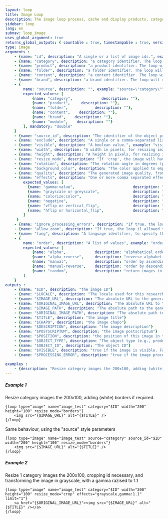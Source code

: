 ```yaml
---
layout: loop
title: Image Loop
description: The image loop process, cache and display products, categories, contents and folders images.
sidebar: loop
lang: en
subnav: loop_image
uses_global_argument: true
returns_global_outputs: { countable : true, timestampable : true, versionable : false }
type: image
arguments :
    - {name: "id", description: "A single or a list of image ids.", example: "id=\"2\", id=\"1,4,7\""}
    - {name: "category", description: "a category identifier. The loop will return this category's images", example: "category=\"2\"", mandatory: "double"}
    - {name: "product", description: "a product identifier. The loop will return this product's images", example: "product=\"2\"", mandatory: "double"}
    - {name: "folder", description: "a folder identifier. The loop will return this folder's images", example: "folder=\"2\"", mandatory: "double"}
    - {name: "content", description: "a content identifier. The loop will return this content's images", example: "content=\"2\"", mandatory: "double"}
    - {name: "brand", description: "a brand identifier. The loop will return this brand's images", example: "brand=\"2\"", mandatory: "double"}
    - {
        name: "source", description: "", example: "source=\"category\"",
        expected_values: [
            {name: "category",             description: ""},
            {name: "product",     description: ""},
            {name: "folder",            description: ""},
            {name: "content",    description: ""},
            {name: "brand",    description: ""},
            {name: "module",    description: ""}
        ], mandatory: "double"
    }
    - {name: "source_id", description: "The identifier of the object provided in the \"source\" parameter. Only considered if the \"source\" argument is present", example: "source_id=\"2\""}
    - {name: "exclude", description: "A single or a comma-separated list of image IDs to exclude from the list.", example: "exclude=\"456,123\""}
    - {name: "visible", description: "A boolean value.", example: "visible=\"no\"", default: "yes"}
    - {name: "width", description: "A width in pixels, for resizing image. If only the width is provided, the image ratio is preserved.", example: "width=\"200\""}
    - {name: "height", description: "A height in pixels, for resizing image. If only the height is provided, the image ratio is preserved.", example: "height=\"200\""}
    - {name: "resize_mode", description: "If 'crop', the image will have the exact specified width and height, and will be cropped if required. If the source image is smaller than the required width and/or height, you have to set allow_zoom to true, otherwise the generated image will be smaller than required. If 'borders', the image will have the exact specified width and height, and some borders may be added. The border color is the one specified by 'background_color'. If 'none' or missing, the image ratio is preserved, and depending od this ratio, may not have the exact width and height required.", example: "resize_mode=\"crop\""}
    - {name: "rotation", description: "The rotation angle in degrees (positive or negative) applied to the image. The background color of the empty areas is the one specified by 'background_color'", example: "rotation=\"90\""}
    - {name: "background_color", description: "The color applied to empty image parts during processing. Use rgb or rrggbb color format", example: "background_color=\"cc8000\" or background_color=\"fff\""}
    - {name: "quality", description: "The generated image quality, from 0(!) to 100%. The default value is 75% (you can hange this in the Administration panel)", example: "quality=\"70\""}
    - {name: "effects", description: "One or more comma separated effects definitions, that will be applied to the image in the specified order. Please see below a detailed description of available effects", example: "effects=\"greyscale,gamma:0.7,vflip\"",
        expected_values: [
          {name: "gamma:value",                          description: "change the image Gamma to the specified value. Example: gamma:0.7."},
          {name: "grayscale or greyscale",               description: "switch image to grayscale."},
          {name: "colorize:color",                       description: "apply a color mask to the image. The color format is $rgb or $rrggbb. Example: colorize:$ff2244."},
          {name: "negative",                             description: "transform the image in its negative equivalent."},
          {name: "vflip or vertical_flip",               description: "flip the image vertically."},
          {name: "hflip or horizontal_flip",             description: "flip the image horizontally."}
        ]
     }
    - {name: "ignore_processing_errors", description: "If true, the loop will return a result even if the image processing fails, and set the PROCESSING_ERROR variable to true if an error occurs. If false, images for which the processing fails are not returned.", example: "ignore_processing_errors=\"false\""}
    - {name: "allow_zoom", description: "If true, the loop il allowed to resize an image to match the required width and height, causing, in most cases, a quality loss. If false, the image will never be zoomed. Default is false.", example: "allow_zoom=\"true\""}
    - {name: "lang", description: "A language identifier, to specify the language in which the image information will be returned"}
    - {
        name: "order", description: "A list of values", example: "order=\"alpha_reverse\"", default: "manual",
        expected_values: [
            {name: "alpha",             description: "alphabetical order on title"},
            {name: "alpha-reverse",     description: "reverse alphabetical order on title"},
            {name: "manual",            description: "order by ascending position"},
            {name: "manual-reverse",    description: "order by descending position"},
            {name: "random",            description: "return images in pseudo-random order"}
        ]
    }
outputs :
    - {name: "$ID", description: "the image ID"}
    - {name: "$LOCALE", description: "The locale used for this research"}
    - {name: "$IMAGE_URL", description: "The absolute URL to the generated image."}
    - {name: "$ORIGINAL_IMAGE_URL", description: "The absolute URL to the original image"}
    - {name: "$IMAGE_PATH", description: "The absolute path to the generated image file"}
    - {name: "$ORIGINAL_IMAGE_PATH", description: "The absolute path to the original image file"}
    - {name: "$TITLE", description: "the image title"}
    - {name: "$CHAPO", description: "the image chapo"}
    - {name: "$DESCRIPTION", description: "the image description"}
    - {name: "$POSTSCRIPTUM", description: "the image postscriptum"}
    - {name: "$POSITION", description: "the position of this image in the object's image list"}
    - {name: "$OBJECT_TYPE", description: "The object type (e.g., produc, category, etc. see 'source' parameter for possible values)"}
    - {name: "$OBJECT_ID", description: "The object ID"}
    - {name: "$VISIBLE", description: "true if the image is visible. False otherwise"}
    - {name: "$PROCESSING_ERROR", description: "true if the image processing fails. In this case, $IMAGE_URL, $ORIGINAL_IMAGE_URL, and $IMAGE_PATH will be empty."}
 
examples :
    - {description: "Resize category images the 200x100, adding (white) borders if required.", code: ""}
---
```


##### Example 1

Resize category images the 200x100, adding (white) borders if required.

```smarty
{loop type="image" name="image_test" category="$ID" width="200" height="100" resize_mode="borders"}
    <img src="{$IMAGE_URL}" alt="{$TITLE}" />
{/loop}
```

Same behaviour, using the "source" style parameters

```smarty
{loop type="image" name="image_test" source="category" source_id="$ID" width="200" height="100" resize_mode="borders"}
    <img src="{$IMAGE_URL}" alt="{$TITLE}" />
{/loop}
```

##### Example 2

Resize 1 category images the 200x100, cropping id necessary, and transforming the image in grayscale, with a gamma razised to 1.1

```smarty
{loop type="image" name="image_test" category="$ID" width="200" height="100" resize_mode="crop" effects="grayscale,gamma:1.1" limit="1"}
    <a href="{$ORIGINAL_IMAGE_URL}"><img src="{$IMAGE_URL}" alt="{$TITLE}" /></a>
{/loop}
```
